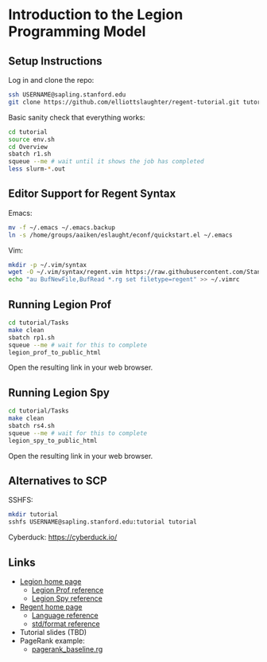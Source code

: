 # Introduction to the Legion Programming Model

## Setup Instructions

Log in and clone the repo:

```bash
ssh USERNAME@sapling.stanford.edu
git clone https://github.com/elliottslaughter/regent-tutorial.git tutorial
```

Basic sanity check that everything works:

```bash
cd tutorial
source env.sh
cd Overview
sbatch r1.sh
squeue --me # wait until it shows the job has completed
less slurm-*.out
```

## Editor Support for Regent Syntax

Emacs:

```bash
mv -f ~/.emacs ~/.emacs.backup
ln -s /home/groups/aaiken/eslaught/econf/quickstart.el ~/.emacs
```

Vim:

```bash
mkdir -p ~/.vim/syntax
wget -O ~/.vim/syntax/regent.vim https://raw.githubusercontent.com/StanfordLegion/regent.vim/master/regent.vim
echo "au BufNewFile,BufRead *.rg set filetype=regent" >> ~/.vimrc
```

## Running Legion Prof

```bash
cd tutorial/Tasks
make clean
sbatch rp1.sh
squeue --me # wait for this to complete
legion_prof_to_public_html
```

Open the resulting link in your web browser.

## Running Legion Spy

```bash
cd tutorial/Tasks
make clean
sbatch rs4.sh
squeue --me # wait for this to complete
legion_spy_to_public_html
```

Open the resulting link in your web browser.

## Alternatives to SCP

SSHFS:

```bash
mkdir tutorial
sshfs USERNAME@sapling.stanford.edu:tutorial tutorial
```

Cyberduck: https://cyberduck.io/

## Links

  * [Legion home page](http://legion.stanford.edu)
      * [Legion Prof reference](https://legion.stanford.edu/profiling/)
      * [Legion Spy reference](https://legion.stanford.edu/debugging/#legion-spy)
  * [Regent home page](http://regent-lang.org/)
      * [Language reference](https://regent-lang.org/reference/)
      * [std/format reference](https://regent-lang.org/doc/modules/std.format.html)
  * Tutorial slides (TBD)
  * PageRank example:
      * [pagerank\_baseline.rg](https://gitlab.com/StanfordLegion/legion/raw/master/language/examples/pagerank/pagerank_baseline.rg)
